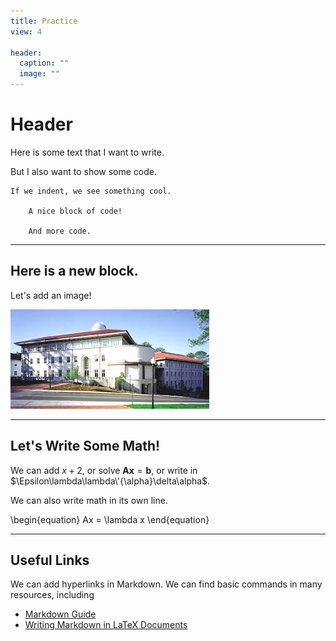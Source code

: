 ```yaml
---
title: Practice
view: 4

header:
  caption: ""
  image: ""
---
```


# Header
Here is some text that I want to write.


But I also want to show some code.

	If we indent, we see something cool.

		A nice block of code!

		And more code.

---
## Here is a new block.

Let's add an image!

![The Emory Math/CS Building!](img/emorymathcs.jpeg)

---
## Let's Write Some Math!

We can add $x + 2$, or solve $\mathbf{A}\mathbf{x} = \mathbf{b}$, or write in $\Epsilon\lambda\lambda\'{\alpha}\delta\alpha$. 

We can also write math in its own line.

\begin{equation}
Ax = \lambda x
\end{equation}

---
## Useful Links

We can add hyperlinks in Markdown.  We can find basic commands in many resources, including

* [Markdown Guide](https://www.markdownguide.org/basic-syntax/)
* [Writing Markdown in LaTeX Documents](https://www.overleaf.com/learn/how-to/Writing_Markdown_in_LaTeX_Documents)
